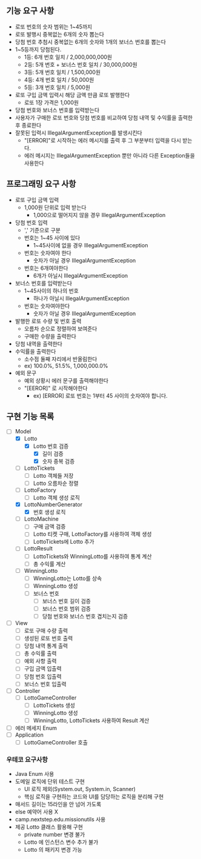 ## 기능 요구 사항
- 로또 번호의 숫자 범위는 1~45까지
- 로또 발행시 중복없는 6개의 숫자 뽑는다
- 당첨 번호 추첨시 중복없는 6개의 숫자와 1개의 보너스 번호를 뽑는다
- 1~5등까지 당첨된다.
    - 1등: 6개 번호 일치 / 2,000,000,000원
    - 2등: 5개 번호 + 보너스 번호 일치 / 30,000,000원
    - 3등: 5개 번호 일치 / 1,500,000원
    - 4등: 4개 번호 일치 / 50,000원
    - 5등: 3개 번호 일치 / 5,000원
- 로또 구입 금액 입력시 해당 금액 만큼 로또 발행한다
    - 로또 1장 가격은 1,000원
- 당첨 번호와 보너스 번호를 입력받는다
- 사용자가 구매한 로또 번호와 당첨 번호를 비교하여 당첨 내역 및 수익률을 출력한 후 종료한다
- 잘못된 입력시 IllegalArgumentException를 발생시킨다
    - "[ERROR]"로 시작하는 에러 메시지를 출력 후 그 부분부터 입력을 다시 받는다.
    - 에러 메시지는 IllegalArgumentException 뿐만 아니라 다른 Exception들을 사용한다

## 프로그래밍 요구 사항
- 로또 구입 금액 입력
    - 1,000원 단위로 입력 받는다
        - 1,000으로 떨어지지 않을 경우 IllegalArgumentException
- 당첨 번호 입력
    - ',' 기준으로 구분
    - 번호는 1~45 사이에 있다
        - 1~45사이에 없을 경우 IllegalArgumentException
    - 번호는 숫자여야 한다
        - 숫자가 아닐 경우 IllegalArgumentException
    - 번호는 6개여야한다
        - 6개가 아닐시 IllegalArgumentException
- 보너스 번호를 입력받는다
    - 1~45사이의 하나의 번호
        - 하나가 아닐시 IllegalArgumentException
    - 번호는 숫자여야한다
        - 숫자가 아닐 경우 IllegalArgumentException
- 발행한 로또 수량 및 번호 출력
    - 오름차 순으로 정렬하여 보여준다
    - 구매한 수량을 출력한다
- 당첨 내역을 출력한다
- 수익률을 출력한다
    - 소수점 둘째 자리에서 반올림한다
    - ex) 100.0%, 51.5%, 1,000,000.0%
- 예외 문구
    - 예외 상황시 에러 문구를 출력해야한다
    - "[EEROR]" 로 시작해야한다
        - ex) [ERROR] 로또 번호는 1부터 45 사이의 숫자여야 합니다.

## 구현 기능 목록

- [ ] Model
  - [X] Lotto
      - [X] Lotto 번호 검증
          - [X] 길이 검증
          - [X] 숫자 중복 검증
  - [ ] LottoTickets
      - [ ] Lotto 객체들 저장
      - [ ] Lotto 오름차순 정렬
  - [ ] LottoFactory
      - [ ] Lotto 객체 생성 로직
  - [X] LottoNumberGenerator
      - [X] 번호 생성 로직
  - [ ] LottoMachine
      - [ ] 구매 금액 검증
      - [ ] Lotto 티켓 구매, LottoFactory를 사용하여 객체 생성
      - [ ] LottoTickets에 Lotto 추가
  - [ ] LottoResult
      - [ ] LottoTickets와 WinningLotto를 사용하여 통계 계산
      - [ ] 총 수익률 계산
  - [ ] WinningLotto
      - [ ] WinningLotto는 Lotto를 상속
      - [ ] WinningLotto 생성
      - [ ] 보너스 번호
          - [ ] 보너스 번호 길이 검증
          - [ ] 보너스 번호 범위 검증
          - [ ] 당첨 번호와 보너스 번호 겹치는지 검증
- [ ] View
    - [ ] 로또 구매 수량 출력
    - [ ] 생성된 로또 번호 출력
    - [ ] 당첨 내역 통계 출력
    - [ ] 총 수익률 출력
    - [ ] 예외 사항 출력
    - [ ] 구입 금액 입출력
    - [ ] 당첨 번호 입출력
    - [ ] 보너스 번호 입출력
- [ ] Controller
    -[ ] LottoGameController
        - [ ] LottoTickets 생성
        - [ ] WinningLotto 생성
        - [ ] WinningLotto, LottoTickets 사용하여 Result 계산
- [ ] 에러 메세지 Enum
- [ ] Application
    - [ ] LottoGameController 호출

### 우테코 요구사항
- Java Enum 사용
- 도메일 로직에 단위 테스트 구현
    - UI 로직 제외(System.out, System.in, Scanner)
    - 핵심 로직을 구현하는 코드와 UI를 담당하는 로직을 분리해 구현
- 매서드 길이는 15라인을 안 넘어 가도록
- else 예약어 사용 X
- camp.nextstep.edu.missionutils 사용
- 제공 Lotto 클래스 활용해 구현
    - private number 변경 불가
    - Lotto 에 인스턴스 변수 추가 불가
    - Lotto 의 패키지 변경 가능